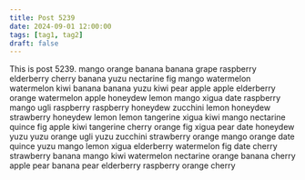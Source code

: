 ```yaml
---
title: Post 5239
date: 2024-09-01 12:00:00
tags: [tag1, tag2]
draft: false
---
```

This is post 5239.
mango
orange
banana
banana
grape
raspberry
elderberry
cherry
banana
yuzu
nectarine
fig
mango
watermelon
watermelon
kiwi
banana
banana
yuzu
kiwi
pear
apple
apple
elderberry
orange
watermelon
apple
honeydew
lemon
mango
xigua
date
raspberry
mango
ugli
raspberry
raspberry
honeydew
zucchini
lemon
honeydew
strawberry
honeydew
lemon
lemon
tangerine
xigua
kiwi
mango
nectarine
quince
fig
apple
kiwi
tangerine
cherry
orange
fig
xigua
pear
date
honeydew
yuzu
yuzu
orange
ugli
yuzu
zucchini
strawberry
orange
mango
orange
date
quince
yuzu
mango
lemon
xigua
elderberry
watermelon
fig
date
cherry
strawberry
banana
mango
kiwi
watermelon
nectarine
orange
banana
cherry
apple
pear
banana
pear
elderberry
raspberry
orange
cherry
